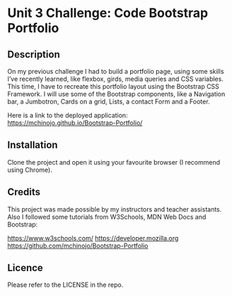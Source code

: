 # Unit 3 Challenge: Code Bootstrap Portfolio

## Description

On my previous challenge I had to build a portfolio page, using some skills I’ve recently learned, like flexbox, girds, media queries and CSS variables. This time, I have to recreate this portfolio layout using the Bootstrap CSS Framework. 
I will use some of the Bootstrap components, like a Navigation bar, a Jumbotron, Cards on a grid, Lists, a contact Form and a Footer.

Here is a link to the deployed application: https://mchinojo.github.io/Bootstrap-Portfolio/

## Installation

Clone the project and open it using your favourite browser (I recommend using Chrome).


## Credits

This project was made possible by my instructors and teacher assistants. Also I followed some tutorials from W3Schools, MDN Web Docs and Bootstrap:

https://www.w3schools.com/
https://developer.mozilla.org
https://github.com/mchinojo/Bootstrap-Portfolio

## Licence

Please refer to the LICENSE in the repo.
